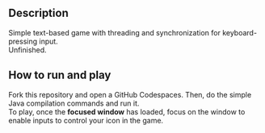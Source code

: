 ## Description

Simple text-based game with threading and synchronization for keyboard-pressing input. <br/>
Unfinished.

## How to run and play

Fork this repository and open a GitHub Codespaces.
Then, do the simple Java compilation commands and run it.
<br/>
To play, once the **focused window** has loaded, focus on the window to enable inputs to control your icon in the game.
